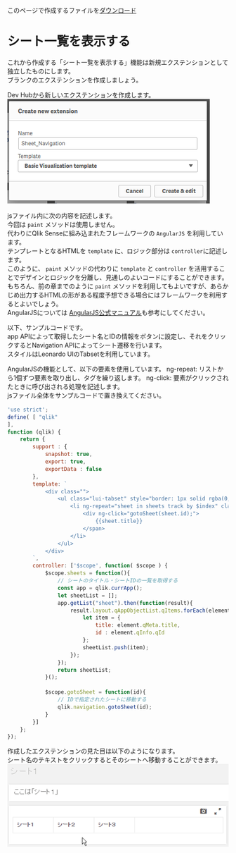 このページで作成するファイルを[ダウンロード](https://github.com/ISLdekura/QsExtensionTutorialSite/tree/master/Working_Extension/2_1)

# シート一覧を表示する
これから作成する「シート一覧を表示する」機能は新規エクステンションとして独立したものにします。  
ブランクのエクステンションを作成しましょう。

Dev Hubから新しいエクステンションを作成します。 
![Create_Extension](img/create_extension.png)

jsファイル内に次の内容を記述します。  
今回は `paint` メソッドは使用しません。  
代わりにQlik Senseに組み込まれたフレームワークの `AngularJS` を利用しています。  
テンプレートとなるHTMLを `template` に、ロジック部分は `controller`に記述します。  
このように、 `paint` メソッドの代わりに `template` と `controller` を活用することでデザインとロジックを分離し、見通しのよいコードにすることができます。  
もちろん、前の章までのように `paint` メソッドを利用してもよいですが、あらかじめ出力するHTMLの形がある程度予想できる場合にはフレームワークを利用するとよいでしょう。  
AngularJSについては [AngularJS公式マニュアル](https://angular.io/)も参考にしてください。

以下、サンプルコードです。  
app APIによって取得したシート名とIDの情報をボタンに設定し、それをクリックするとNavigation APIによってシート遷移を行います。  
スタイルはLeonardo UIのTabsetを利用しています。

AngularJSの機能として、以下の要素を使用しています。
ng-repeat: リストから1個ずつ要素を取り出し、タグを繰り返します。
ng-click: 要素がクリックされたときに呼び出される処理を記述します。  
jsファイル全体をサンプルコードで置き換えてください。

```js
'use strict';
define( [ "qlik"
],
function (qlik) {
	return {
		support : {
			snapshot: true,
			export: true,
			exportData : false
		},
		template: `
			<div class="">
				<ul class="lui-tabset" style="border: 1px solid rgba(0, 0, 0, 0.1);">
					<li ng-repeat="sheet in sheets track by $index" class="lui-tab">
						<div ng-click="gotoSheet(sheet.id);">
							{{sheet.title}}
						</span>
					</li>
				</ul>
			</div>
		`,
		controller: ['$scope', function( $scope ) {
			$scope.sheets = function(){
				// シートのタイトル・シートIDの一覧を取得する
				const app = qlik.currApp();
				let sheetList = [];
				app.getList("sheet").then(function(result){
					result.layout.qAppObjectList.qItems.forEach(element => {
						let item = {
							title: element.qMeta.title,
							id : element.qInfo.qId
						};
						sheetList.push(item);
					});
				});
				return sheetList;
            }();
            
			$scope.gotoSheet = function(id){
				// IDで指定されたシートに移動する
				qlik.navigation.gotoSheet(id);
			}
		}]
	};
});
```

作成したエクステンションの見た目は以下のようになります。  
シート名のテキストをクリックするとそのシートへ移動することができます。  
![sheet_navigation](img/sheet_navigation.gif)
